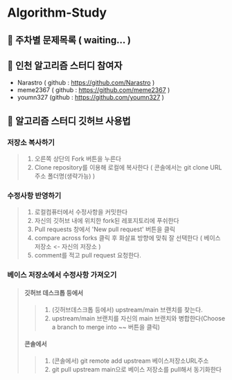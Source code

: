 # Algorithm-Study

## 🚀 주차별 문제목록 ( waiting... )

## 👋 인천 알고리즘 스터디 참여자

- Narastro ( github : https://github.com/Narastro )
- meme2367 ( github : https://github.com/meme2367 )
- youmn327 (github : https://github.com/youmn327 )



## 🎈 알고리즘 스터디 깃허브 사용법

### 저장소 복사하기

 > 1. 오른쪽 상단의 Fork 버튼을 누른다
 > 2. Clone repository를 이용해 로컬에 복사한다 ( 콘솔에서는 git clone URL주소 폴더명(생략가능) )


### 수정사항 반영하기

 > 1. 로컬컴퓨터에서 수정사항을 커밋한다
 > 2. 자신의 깃허브 내에 위치한 fork된 레포지토리에 푸쉬한다
 > 3. Pull requests 창에서 'New pull request' 버튼을 클릭
 > 4. compare across forks 클릭 후 화살표 방향에 맞춰 잘 선택한다 ( 베이스저장소 <- 자신의 저장소 )
 > 5. comment를 적고 pull request 요청한다.


### 베이스 저장소에서 수정사항 가져오기

> #### 깃허브 데스크톱 등에서
>>  1. (깃허브데스크톱 등에서) upstream/main 브랜치를 찾는다.
>>  2. upstream/main 브랜치를 자신의 main 브랜치와 병합한다(Choose a branch to merge into ~~ 버튼을 클릭)
>
>#### 콘솔에서
>
>>  1. (콘솔에서) git remote add upstream 베이스저장소URL주소 
>>  2. git pull upstream main으로 베이스 저장소를 pull해서 동기화한다

